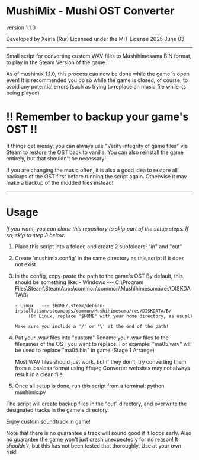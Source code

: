 # MushiMix - Mushi OST Converter
version 1.1.0

Developed by Xeirla (Rur)
Licensed under the MIT License
2025 June 03

-----

Small script for converting custom WAV files to Mushihimesama BIN format, to play in the Steam Version of the game.

As of mushimix 1.1.0, this process can now be done while the game is open even!
It is recommended you do so while the game is closed, of course, to avoid any potential errors
(such as trying to replace an music file while its being played)

# !! Remember to backup your game's OST !!
If things get messy, you can always use "Verify integrity of game files" via Steam to restore the OST back to vanilla.
You can also reinstall the game entirely, but that shouldn't be necessary!
 
If you are changing the music often, it is also a good idea to restore all backups of the OST first 
before running the script again. Otherwise it may make a backup of the modded files instead!

-----

# Usage
*If you want, you can clone this repository to skip part of the setup steps. If so, skip to step 3 below.*

1. Place this script into a folder, and create 2 subfolders:
      "in" and "out"
2. Create 'mushimix.config' in the same directory as this script if it does not exist.
3. In the config, copy-paste the path to the game's OST
    By default, this should be something like:
       - Windows --- C:\Program Files\Steam\SteamApps\common\common\Mushihimesama\res\DISKDATA\B\
       
       - Linux   --- $HOME/.steam/debian-installation/steamapps/common/Mushihimesama/res/DISKDATA/B/
            (On Linux, replace '$HOME' with your home directory, as usual)

       Make sure you include a '/' or '\' at the end of the path!

4. Put your .wav files into "custom"
      Rename your .wav files to the filenames of the OST you want to replace.
      For example:
      "ma05.wav" will be used to replace "ma05.bin" in game (Stage 1 Arrange)

      Most WAV files should just work, but if they don't, try converting them
      from a lossless format using `ffmpeg`
      Converter websites may not always result in a clean file.

5. Once all setup is done, run this script from a terminal:
      python mushimix.py

The script will create backup files in the "out" directory,
and overwrite the designated tracks in the game's directory.

Enjoy custom soundtrack in game!

Note that there is no guarantee a track will sound good if it loops early.
Also no guarantee the game won't just crash unexpectedly for no reason!
It _shouldn't_, but this has not been tested that thoroughly.
Use at your own risk!

